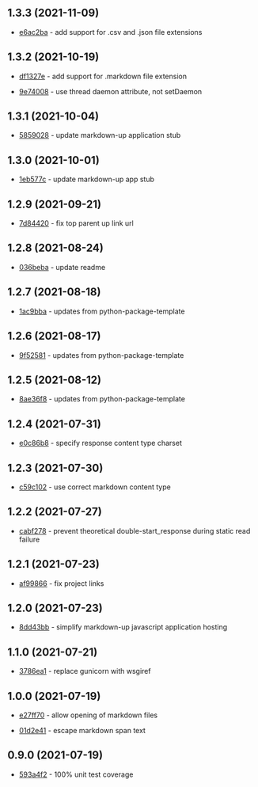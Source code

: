 ## 1.3.3 (2021-11-09)

- [e6ac2ba](https://github.com/craigahobbs/markdown-up-py/commit/e6ac2ba) - add support for .csv and .json file extensions

## 1.3.2 (2021-10-19)

- [df1327e](https://github.com/craigahobbs/markdown-up-py/commit/df1327e) - add support for .markdown file extension

- [9e74008](https://github.com/craigahobbs/markdown-up-py/commit/9e74008) - use thread daemon attribute, not setDaemon

## 1.3.1 (2021-10-04)

- [5859028](https://github.com/craigahobbs/markdown-up-py/commit/5859028) - update markdown-up application stub

## 1.3.0 (2021-10-01)

- [1eb577c](https://github.com/craigahobbs/markdown-up-py/commit/1eb577c) - update markdown-up app stub

## 1.2.9 (2021-09-21)

- [7d84420](https://github.com/craigahobbs/markdown-up-py/commit/7d84420) - fix top parent up link url

## 1.2.8 (2021-08-24)

- [036beba](https://github.com/craigahobbs/markdown-up-py/commit/036beba) - update readme

## 1.2.7 (2021-08-18)

- [1ac9bba](https://github.com/craigahobbs/markdown-up-py/commit/1ac9bba) - updates from python-package-template

## 1.2.6 (2021-08-17)

- [9f52581](https://github.com/craigahobbs/markdown-up-py/commit/9f52581) - updates from python-package-template

## 1.2.5 (2021-08-12)

- [8ae36f8](https://github.com/craigahobbs/markdown-up-py/commit/8ae36f8) - updates from python-package-template

## 1.2.4 (2021-07-31)

- [e0c86b8](https://github.com/craigahobbs/markdown-up-py/commit/e0c86b8) - specify response content type charset

## 1.2.3 (2021-07-30)

- [c59c102](https://github.com/craigahobbs/markdown-up-py/commit/c59c102) - use correct markdown content type

## 1.2.2 (2021-07-27)

- [cabf278](https://github.com/craigahobbs/markdown-up-py/commit/cabf278) - prevent theoretical double-start_response during static read failure

## 1.2.1 (2021-07-23)

- [af99866](https://github.com/craigahobbs/markdown-up-py/commit/af99866) - fix project links

## 1.2.0 (2021-07-23)

- [8dd43bb](https://github.com/craigahobbs/markdown-up-py/commit/8dd43bb) - simplify markdown-up javascript application hosting

## 1.1.0 (2021-07-21)

- [3786ea1](https://github.com/craigahobbs/markdown-up-py/commit/3786ea1) - replace gunicorn with wsgiref

## 1.0.0 (2021-07-19)

- [e27ff70](https://github.com/craigahobbs/markdown-up-py/commit/e27ff70) - allow opening of markdown files

- [01d2e41](https://github.com/craigahobbs/markdown-up-py/commit/01d2e41) - escape markdown span text

## 0.9.0 (2021-07-19)

- [593a4f2](https://github.com/craigahobbs/markdown-up-py/commit/593a4f2) - 100% unit test coverage
